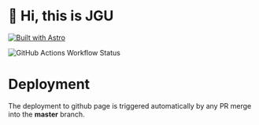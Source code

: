 # 👋 Hi, this is JGU
[![Built with Astro](https://astro.badg.es/v2/built-with-astro/small.svg)](https://astro.build)

![GitHub Actions Workflow Status](https://img.shields.io/github/actions/workflow/status/jing-gu/jing-gu.github.io/.github%2Fworkflows%2Fdeploy.yml?branch=gh-page&event=push&logo=github)

# Deployment
The deployment to github page is triggered automatically by any PR merge into the **master** branch.